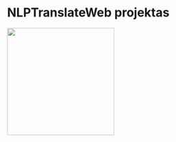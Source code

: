 # NLPTranslateWeb projektas
<img src="https://user-images.githubusercontent.com/60687269/156175638-3171b17e-035f-49f9-9a83-fee0dd9ff989.png" width="250px" />
